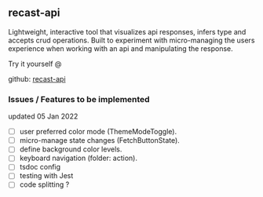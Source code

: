 ## recast-api

Lightweight, interactive tool that visualizes api responses, infers type and accepts crud operations. Built to experiment with micro-managing the users experience when working with an api and manipulating the response.

Try it yourself @ [ ]()
<br />

github: [recast-api](https://github.com/AlfredMelson/recast-api.git)
<br />

### Issues / Features to be implemented

updated 05 Jan 2022

- [ ] user preferred color mode (ThemeModeToggle).
- [ ] micro-manage state changes (FetchButtonState).
- [ ] define background color levels.
- [ ] keyboard navigation (folder: action).
- [ ] tsdoc config
- [ ] testing with Jest
- [ ] code splitting ?
